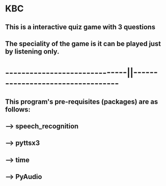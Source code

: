 # KBC
## This is a interactive quiz game with 3 questions
## The speciality of the game is it can be played just by listening only.

# ------------------------------||----------------------------------

## This program's pre-requisites (packages) are as follows:
## -->  speech_recognition
## -->  pyttsx3
## -->  time
## -->  PyAudio
